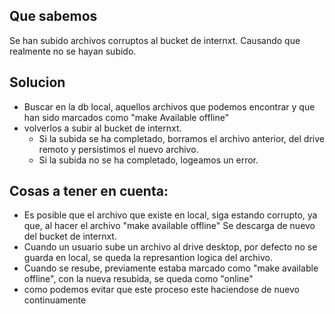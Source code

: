 ## Que sabemos
Se han subido archivos corruptos al bucket de internxt. Causando que realmente no se
hayan subido.

## Solucion
- Buscar en la db local, aquellos archivos que podemos encontrar y que han sido marcados como "make Available offline"
- volverlos a subir al bucket de internxt.
  - Si la subida se ha completado, borramos el archivo anterior, del drive remoto y persistimos el nuevo archivo.
  - Si la subida no se ha completado, logeamos un error.

## Cosas a tener en cuenta:
- Es posible que el archivo que existe en local, siga estando corrupto, ya que, al hacer el archivo "make available offline"
  Se descarga de nuevo del bucket de internxt.
- Cuando un usuario sube un archivo al drive desktop, por defecto no se guarda en local, se queda la represantion logica del archivo.
- Cuando se resube, previamente estaba marcado como "make available offline", con la nueva resubida, se queda como "online"
- como podemos evitar que este proceso este haciendose de nuevo continuamente

